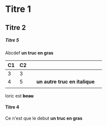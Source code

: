 # Titre 1

## Titre 2

##### Titre 5


Abcdef  **un truc en gras**


| C1 | C2 |   |                               |   |
|----|----|---|-------------------------------|---|
| 3  | 3  |   |                               |   |
| 4  | 5  |   | **un autre truc en italique** |   |
|    |    |   |                               |   |

loric est ~~**beau**~~

#### Titre 4 
Ce n'est que le debut **un truc en gras**